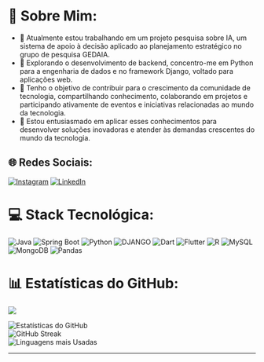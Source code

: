 # 💫 Sobre Mim:
- 🔭 Atualmente estou trabalhando em um projeto pesquisa sobre IA, um sistema de apoio à decisão aplicado ao planejamento estratégico no grupo de pesquisa GEDAIA.
- 🌱 Explorando o desenvolvimento de backend, concentro-me em Python para a engenharia de dados e no framework Django, voltado para aplicações web.
- 👯 Tenho o objetivo de contribuir para o crescimento da comunidade de tecnologia, compartilhando conhecimento, colaborando em projetos e participando ativamente de eventos e iniciativas relacionadas ao mundo da tecnologia.
- 🚀 Estou entusiasmado em aplicar esses conhecimentos para desenvolver soluções inovadoras e atender às demandas crescentes do mundo da tecnologia.

## 🌐 Redes Sociais:
[![Instagram](https://img.shields.io/badge/Instagram-%23E4405F.svg?logo=Instagram&logoColor=white)](https://www.instagram.com/gabriel_cfd_/) [![LinkedIn](https://img.shields.io/badge/LinkedIn-%230077B5.svg?logo=linkedin&logoColor=white)](https://www.linkedin.com/in/gabriel-candido-75126829a/) 

# 💻 Stack Tecnológica:
![Java](https://img.shields.io/badge/Java-ED8B00?style=for-the-badge&logo=openjdk&logoColor=white) ![Spring Boot](https://img.shields.io/badge/spring_boot-%236DB33F.svg?style=for-the-badge&logo=spring-boot&logoColor=white) ![Python](https://img.shields.io/badge/python-%2314354C.svg?style=for-the-badge&logo=python&logoColor=white) ![DJANGO](https://img.shields.io/badge/Django-092E20?style=for-the-badge&logo=django&logoColor=white) ![Dart](https://img.shields.io/badge/dart-%230175C2.svg?style=for-the-badge&logo=dart&logoColor=white) ![Flutter](https://img.shields.io/badge/Flutter-%2302569B.svg?style=for-the-badge&logo=Flutter&logoColor=white)
![R](https://img.shields.io/badge/R-%23276DC3.svg?style=for-the-badge&logo=r&logoColor=white) ![MySQL](https://img.shields.io/badge/mysql-%2300f.svg?style=for-the-badge&logo=mysql&logoColor=white)
 ![MongoDB](https://img.shields.io/badge/MongoDB-%234ea94b.svg?style=for-the-badge&logo=mongodb&logoColor=white)  ![Pandas](https://img.shields.io/badge/pandas-%23150458.svg?style=for-the-badge&logo=pandas&logoColor=white) 

# 📊 Estatísticas do GitHub:
[![](https://visitcount.itsvg.in/api?id=Gabriel-Candido-Ferreira&label=Visualizac%C3%B5es%20de%20perfil&color=1&pretty=true)](https://visitcount.itsvg.in)


![Estatísticas do GitHub](https://github-readme-stats.vercel.app/api?username=Gabriel-Candido-Ferreira&theme=dark&hide_border=false&include_all_commits=false&count_private=false)<br/>
![GitHub Streak](https://github-readme-streak-stats.herokuapp.com/?user=Gabriel-Candido-Ferreira&theme=dark&hide_border=false)<br/>
![Linguagens mais Usadas](https://github-readme-stats.vercel.app/api/top-langs/?username=Gabriel-Candido-Ferreira&theme=dark&hide_border=false&include_all_commits=false&count_private=false&layout=compact)

---

<!-- Orgulhosamente criado com GPRM (https://gprm.itsvg.in) -->
